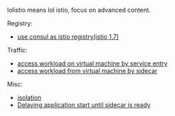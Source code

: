 lolistio means lol istio, focus on advanced content.

Registry:

- [use consul as istio registry(istio 1.7)](registry/consul/consul.md)

Traffic:

- [access workload on virtual machine by service entry](traffic/service-entry.md)
- [access workload from virtual machine by sidecar](traffic/vm-with-sidecar/vm-with-sidecar.md)

Misc:
- [isolation](misc/isolation.md)
- [Delaying application start until sidecar is ready](misc/sidecar-sequence.md)


<!-- - [canary upgrade of istio](setup/upgrade/canary-upgrade.md) -->

